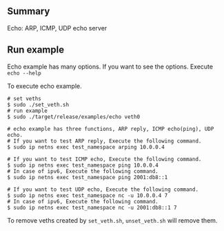 ## Summary
Echo: ARP, ICMP, UDP echo server

## Run example
Echo example has many options. If you want to see the options.
Execute `echo --help`

To execute echo example.

```
# set veths
$ sudo ./set_veth.sh
# run example
$ sudo ./target/release/examples/echo veth0

# echo example has three functions, ARP reply, ICMP echo(ping), UDP echo.
# If you want to test ARP reply, Execute the following command.
$ sudo ip netns exec test_namespace arping 10.0.0.4

# If you want to test ICMP echo, Execute the following command.
$ sudo ip netns exec test_namespace ping 10.0.0.4
# In case of ipv6, Execute the following command.
$ sudo ip netns exec test_namespace ping 2001:db8::1

# If you want to test UDP echo, Execute the following command.
$ sudo ip netns exec test_namespace nc -u 10.0.0.4 7
# In case of ipv6, Execute the following command.
$ sudo ip netns exec test_namespace nc -u 2001:db8::1 7
```

To remove veths created by `set_veth.sh`, `unset_veth.sh` will remove them.